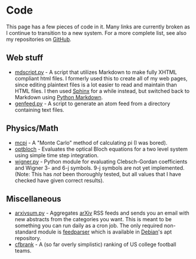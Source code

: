 Code
====

This page has a few pieces of code in it. Many links are currently
broken as I continue to transition to a new system. For a more
complete list, see also my repositories on [GitHub][].

[GitHub]: https://github.com/mivade

Web stuff
---------

* [mdscript.py][] - A script that utilizes Markdown to make fully
  XHTML compliant html files. I formerly used this to create all of my
  web pages, since editing plaintext files is a lot easier to read and
  maintain than HTML files. I then used [Sphinx][] for a while
  instead, but switched back to Markdown using [Python Markdown][].
* [genfeed.py][] - A script to generate an atom feed from a directory
  containing text files.

[mdscript.py]: code/mdscript.py
[Sphinx]: http://sphinx-doc.org/
[Python Markdown]: http://pythonhosted.org/Markdown/
[genfeed.py]: code/genfeed.py

Physics/Math
------------

* [mcpi][] - A "Monte Carlo" method of calculating pi (I was bored).
* [optbloch][] - Evaluates the optical Bloch equations for a two level
  system using simple time step integration.
* [wigner.py][] - Python module for evaluating Clebsch-Gordan
  coefficients and Wigner 3- and 6-j symbols. 9-j symbols are not yet
  implemented. (Note: This has *not* been thoroughly tested, but all
  values that I have checked have given correct results).

[mcpi]: /code/mcpi.cpp
[optbloch]: /code/optbloch.cpp
[wigner.py]: /code/wigner.py

Miscellaneous
-------------

* [arxivsum.py][] - Aggregates [arXiv][] RSS feeds and sends you an
  email with new abstracts from the categories you want. This is meant
  to be something you can run daily as a cron job. The only required
  non-standard module is [feedparser][] which is available in
  [Debian][]'s apt repository.
* [cfbrank][] - A (so far overly simplistic) ranking of US college
  football teams.

[arxivsum.py]: /code/arxivsum.py
[arXiv]: http://www.arxiv.org
[feedparser]: http://www.feedparser.org/
[Debian]: http://www.debian.org
[cfbrank]: https://github.com/mivade/cfbrank
